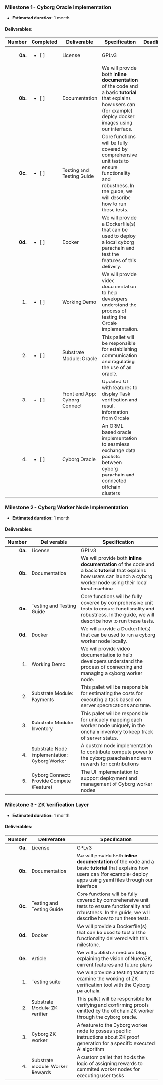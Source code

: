 ### Milestone 1 - Cyborg Oracle Implementation

- **Estimated duration:** 1 month

#### **Deliverables:**

| Number | Completed |Deliverable | Specification | Deadline |
| -----: | ----- | ----------- | ------------- | --------- |
| **0a.** | <ul><li>[ ] </li></ul> | License | GPLv3 | |
| **0b.** | <ul><li>[ ] </li></ul>| Documentation | We will provide both **inline documentation** of the code and a basic **tutorial** that explains how users can (for example) deploy docker images using our interface. | |
| **0c.** |  <ul><li>[ ] </li></ul>|Testing and Testing Guide | Core functions will be fully covered by comprehensive unit tests to ensure functionality and robustness. In the guide, we will describe how to run these tests. | |
| **0d.** | <ul><li>[ ] </li></ul>| Docker | We will provide a Dockerfile(s) that can be used to deploy a local cyborg parachain and test the features of this delivery. | |
| 1. |  <ul><li>[ ] </li></ul> | Working Demo | We will provide video documentation to help developers understand the process of testing the Orcale implementation.|  |
| 2. |<ul><li>[ ] </li></ul> |Substrate Module: Oracle | This pallet will be responsible for establishing communication and regulating the use of an oracle. |   |
| 3. |  <ul><li>[ ] </li></ul> |Front end App: Cyborg Connect | Updated UI with features to display Task verification and result information from Orcale |   |
| 4. | <ul><li>[ ] </li></ul> | Cyborg Oracle | An ORML based oracle implementation to seamless exchange data packets between cyborg parachain and connected offchain clusters|  |


### Milestone 2 - Cyborg Worker Node Implementation

- **Estimated duration:** 1 month

#### **Deliverables:**

| Number | Deliverable | Specification |
| -----: | ----------- | ------------- |
| **0a.** | License | GPLv3 |
| **0b.** | Documentation | We will provide both **inline documentation** of the code and a basic **tutorial** that explains how users can launch a cyborg worker node using their local local machine|
| **0c.** | Testing and Testing Guide | Core functions will be fully covered by comprehensive unit tests to ensure functionality and robustness. In the guide, we will describe how to run these tests. |
| **0d.** | Docker | We will provide a Dockerfile(s) that can be used to run a cyborg worker node locally. |
| 1. | Working Demo | We will provide video documentation to help developers understand the process of connecting and managing a cyborg worker node.|
| 2. | Substrate Module: Payments | This pallet will be responsible for estimating the costs for executing a task based on server specifications and time. |
| 3. | Substrate Module: Inventory | This pallet will be responsible for uniquely mapping each worker node uniquely in the onchain inventory to keep track of server status. |
| 4. | Substrate Node implementation: Cyborg Worker | A custom node implementation to contribute compute power to the cyborg parachain and earn rewards for contributions|
| 5. | Cyborg Connect: Provide Compute (Feature)  | The UI implementation to support deployment and management of Cyborg worker nodes|

### Milestone 3 - ZK Verification Layer

- **Estimated duration:** 1 month

#### **Deliverables:**

| Number | Deliverable | Specification |
| -----: | ----------- | ------------- |
| **0a.** | License | GPLv3 |
| **0b.** | Documentation | We will provide both **inline documentation** of the code and a basic **tutorial** that explains how users can (for example) deploy apps using yaml files through our interface |
| **0c.** | Testing and Testing Guide | Core functions will be fully covered by comprehensive unit tests to ensure functionality and robustness. In the guide, we will describe how to run these tests. |
| **0d.** | Docker | We will provide a Dockerfile(s) that can be used to test all the functionality delivered with this milestone. |
| **0e.** | Article | We will publish a medium blog explaining the vision of NueroZK, current features and future plans |
| 1. | Testing suite | We will provide a testing facility to examine the working of ZK verification tool with the Cyborg parachain.|
| 2. | Substrate Module: ZK verifier | This pallet will be responsible for verifying and confirming proofs emitted by the offchain ZK worker through the cyborg oracle. |
| 3. | Cyborg ZK worker | A feature to the Cyborg worker node to posses specific instructions about ZK proof generation for a specific executed AI algorithm|
| 4. | Substrate module: Worker Rewards | A custom pallet that holds the logic of assigning rewards to commited worker nodes for executing user tasks |
